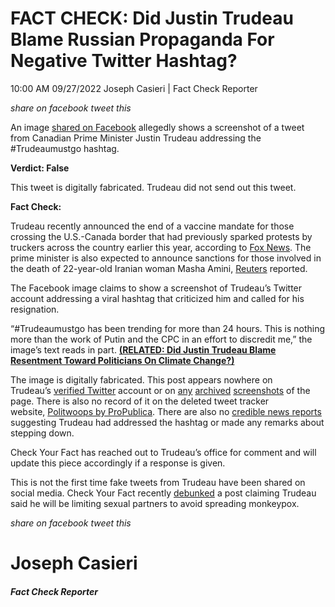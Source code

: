 FACT CHECK: Did Justin Trudeau Blame Russian Propaganda For Negative Twitter Hashtag?
=====================================================================================

10:00 AM 09/27/2022 Joseph Casieri | Fact Check Reporter

_share on facebook_ _tweet this_

 

An image [shared on Facebook](https://www.facebook.com/heavenleygh.casteel/posts/pfbid0CMLRdos287SRyorESZ1wYo1cCuYsdUQwdLZCoRa9PZVWPuZKaoQJujoYYCTaM6sql) allegedly shows a screenshot of a tweet from Canadian Prime Minister Justin Trudeau addressing the #Trudeaumustgo hashtag.

**Verdict: False**

This tweet is digitally fabricated. Trudeau did not send out this tweet.

**Fact Check:**

Trudeau recently announced the end of a vaccine mandate for those crossing the U.S.-Canada border that had previously sparked protests by truckers across the country earlier this year, according to [Fox News](https://www.foxnews.com/world/canada-pm-trudeau-lifts-vaccine-border-mandate-center-ottawa-freedom-convoy-protests-police-crackdown). The prime minister is also expected to announce sanctions for those involved in the death of 22-year-old Iranian woman Masha Amini, [Reuters](https://www.reuters.com/world/canada-impose-sanctions-those-responsible-iranian-womans-death-2022-09-26/) reported.

The Facebook image claims to show a screenshot of Trudeau’s Twitter account addressing a viral hashtag that criticized him and called for his resignation.

“#Trudeaumustgo has been trending for more than 24 hours. This is nothing more than the work of Putin and the CPC in an effort to discredit me,” the image’s text reads in part. **[(RELATED: Did Justin Trudeau Blame Resentment Toward Politicians On Climate Change?)](https://checkyourfact.com/2022/09/06/fact-check-trudeau-politicians-climate/)**

The image is digitally fabricated. This post appears nowhere on Trudeau’s [verified Twitter](https://twitter.com/search?q=%22%23TrudeauMustGo%22%20\(from%3A%20JustinTrudeau\)&src=typed_query&f=top) account or on [any](https://web.archive.org/web/20220922153725/https://twitter.com/JustinTrudeau) [archived](https://web.archive.org/web/20220920142659/https://twitter.com/JustinTrudeau) [screenshots](https://web.archive.org/web/20220921153731/https://twitter.com/JustinTrudeau) of the page. There is also no record of it on the deleted tweet tracker website, [Politwoops by ProPublica](https://projects.propublica.org/politwoops/index?utf8=%E2%9C%93&q=trudeaumustgo). There are also no [credible news reports](https://www.google.com/search?q=Trudeau+%23Trudeaumustgo&oq=Trudeau+%23Trudeaumustgo&aqs=chrome..69i57j69i60l2.8834j0j4&sourceid=chrome&ie=UTF-8) suggesting Trudeau had addressed the hashtag or made any remarks about stepping down.

Check Your Fact has reached out to Trudeau’s office for comment and will update this piece accordingly if a response is given.

This is not the first time fake tweets from Trudeau have been shared on social media. Check Your Fact recently [debunked](https://checkyourfact.com/2022/08/01/fact-check-trudeau-monkeypox-tweet/) a post claiming Trudeau said he will be limiting sexual partners to avoid spreading monkeypox.

_share on facebook_ _tweet this_

Joseph Casieri
==============

##### Fact Check Reporter